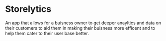 # Storelytics

An app that allows for a buisness owner to get deeper anayltics and data on their customers to aid them in making their buisness more efficent and to help them cater to their user base better.

